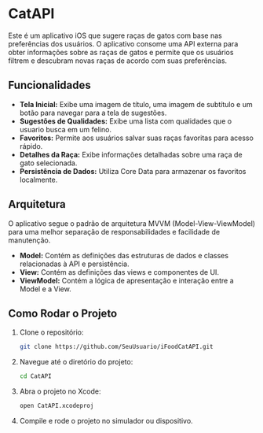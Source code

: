 # CatAPI

Este é um aplicativo iOS que sugere raças de gatos com base nas preferências dos usuários. O aplicativo consome uma API externa para obter informações sobre as raças de gatos e permite que os usuários filtrem e descubram novas raças de acordo com suas preferências.

## Funcionalidades

- **Tela Inicial:** Exibe uma imagem de título, uma imagem de subtítulo e um botão para navegar para a tela de sugestões.
- **Sugestões de Qualidades:** Exibe uma lista com qualidades que o usuario busca em um felino.
- **Favoritos:** Permite aos usuários salvar suas raças favoritas para acesso rápido.
- **Detalhes da Raça:** Exibe informações detalhadas sobre uma raça de gato selecionada.
- **Persistência de Dados:** Utiliza Core Data para armazenar os favoritos localmente.

## Arquitetura

O aplicativo segue o padrão de arquitetura MVVM (Model-View-ViewModel) para uma melhor separação de responsabilidades e facilidade de manutenção.

- **Model:** Contém as definições das estruturas de dados e classes relacionadas à API e persistência.
- **View:** Contém as definições das views e componentes de UI.
- **ViewModel:** Contém a lógica de apresentação e interação entre a Model e a View.

## Como Rodar o Projeto

1. Clone o repositório:
    ```sh
    git clone https://github.com/SeuUsuario/iFoodCatAPI.git
    ```

2. Navegue até o diretório do projeto:
    ```sh
    cd CatAPI
    ```

3. Abra o projeto no Xcode:
    ```sh
    open CatAPI.xcodeproj
    ```

4. Compile e rode o projeto no simulador ou dispositivo.

